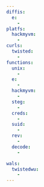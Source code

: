 ```yaml
---
diffis:
  e:
    -
platfs:
  hackmyvm:
    -
curls:
  twisted:
    -
functions:
  unix:
    -
  e:
    -
  hackmyvm:
    -
  steg:
    -
  creds:
    -
  suid:
    -
  rev:
    -
  decode:
    -

wals:
  twistedwu:
    -
---
```

